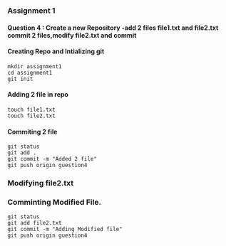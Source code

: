 ### Assignment 1

#### Question 4 : Create a new Repository -add 2 files file1.txt and file2.txt commit 2 files,modify file2.txt and commit

#### Creating Repo and Intializing git
```
mkdir assignment1
cd assignment1
git init
```

#### Adding 2 file in repo
```
touch file1.txt
touch file2.txt
```

#### Commiting 2 file
```
git status
git add .
git commit -m "Added 2 file"
git push origin guestion4
```

### Modifying file2.txt

### Comminting Modified File.

```
git status
git add file2.txt
git commit -m "Adding Modified file"
git push origin guestion4
```
